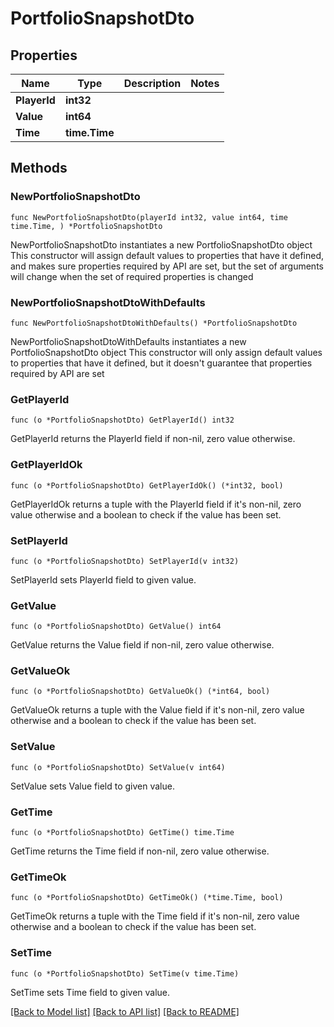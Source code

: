 # PortfolioSnapshotDto

## Properties

Name | Type | Description | Notes
------------ | ------------- | ------------- | -------------
**PlayerId** | **int32** |  | 
**Value** | **int64** |  | 
**Time** | **time.Time** |  | 

## Methods

### NewPortfolioSnapshotDto

`func NewPortfolioSnapshotDto(playerId int32, value int64, time time.Time, ) *PortfolioSnapshotDto`

NewPortfolioSnapshotDto instantiates a new PortfolioSnapshotDto object
This constructor will assign default values to properties that have it defined,
and makes sure properties required by API are set, but the set of arguments
will change when the set of required properties is changed

### NewPortfolioSnapshotDtoWithDefaults

`func NewPortfolioSnapshotDtoWithDefaults() *PortfolioSnapshotDto`

NewPortfolioSnapshotDtoWithDefaults instantiates a new PortfolioSnapshotDto object
This constructor will only assign default values to properties that have it defined,
but it doesn't guarantee that properties required by API are set

### GetPlayerId

`func (o *PortfolioSnapshotDto) GetPlayerId() int32`

GetPlayerId returns the PlayerId field if non-nil, zero value otherwise.

### GetPlayerIdOk

`func (o *PortfolioSnapshotDto) GetPlayerIdOk() (*int32, bool)`

GetPlayerIdOk returns a tuple with the PlayerId field if it's non-nil, zero value otherwise
and a boolean to check if the value has been set.

### SetPlayerId

`func (o *PortfolioSnapshotDto) SetPlayerId(v int32)`

SetPlayerId sets PlayerId field to given value.


### GetValue

`func (o *PortfolioSnapshotDto) GetValue() int64`

GetValue returns the Value field if non-nil, zero value otherwise.

### GetValueOk

`func (o *PortfolioSnapshotDto) GetValueOk() (*int64, bool)`

GetValueOk returns a tuple with the Value field if it's non-nil, zero value otherwise
and a boolean to check if the value has been set.

### SetValue

`func (o *PortfolioSnapshotDto) SetValue(v int64)`

SetValue sets Value field to given value.


### GetTime

`func (o *PortfolioSnapshotDto) GetTime() time.Time`

GetTime returns the Time field if non-nil, zero value otherwise.

### GetTimeOk

`func (o *PortfolioSnapshotDto) GetTimeOk() (*time.Time, bool)`

GetTimeOk returns a tuple with the Time field if it's non-nil, zero value otherwise
and a boolean to check if the value has been set.

### SetTime

`func (o *PortfolioSnapshotDto) SetTime(v time.Time)`

SetTime sets Time field to given value.



[[Back to Model list]](../README.md#documentation-for-models) [[Back to API list]](../README.md#documentation-for-api-endpoints) [[Back to README]](../README.md)



